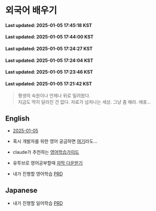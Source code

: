 # 외국어 배우기
#### Last updated: 2025-01-05 17:45:18 KST

#### Last updated: 2025-01-05 17:44:00 KST

#### Last updated: 2025-01-05 17:24:27 KST

#### Last updated: 2025-01-05 17:24:04 KST

#### Last updated: 2025-01-05 17:23:46 KST

#### Last updated: 2025-01-05 17:21:42 KST

> 평생의 숙원이나 언제나 뒤로 밀려왔다.   
> 지금도 딱히 달라진 건 없다.
> 자료가 넘처나는 세상. 그냥 좀 해라. 에휴...


## English
- [2025-01-05](foreign-lang/en/20250105.md)






- 혹시 개발자를 위한 영어 궁금하면 [여기](https://www.freecodecamp.org/learn/a2-english-for-developers/)라도...
- claude가 추천하는 [영어학습가이드](en/english-learning-guide.md)
- 유투브로 영어공부할때 [자막 다운받기](https://downsub.com/)
- 내가 진행할 영어학습 [PRD](en/en-studyprd.md)

## Japanese



   
- 내가 진행할 일어학습 [PRD](jp/jp-studyprd.md)
   

   